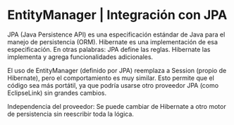 # EntityManager | Integración con JPA

JPA (Java Persistence API) es una especificación estándar de Java para el manejo de persistencia (ORM). Hibernate es una implementación de esa especificación. En otras palabras: JPA define las reglas. Hibernate las implementa y agrega funcionalidades adicionales.

El uso de EntityManager (definido por JPA) reemplaza a Session (propio de Hibernate), pero el comportamiento es muy similar. Esto permite que el código sea más portátil, ya que podría usarse otro proveedor JPA (como EclipseLink) sin grandes cambios.

Independencia del proveedor: Se puede cambiar de Hibernate a otro motor de persistencia sin reescribir toda la lógica.
